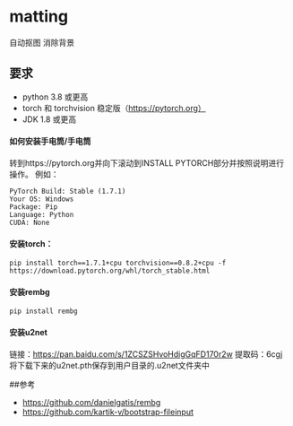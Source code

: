 # matting
自动抠图 消除背景

## 要求
* python 3.8 或更高
* torch 和 torchvision 稳定版（https://pytorch.org）
* JDK 1.8 或更高

#### 如何安装手电筒/手电筒
转到https://pytorch.org并向下滚动到INSTALL PYTORCH部分并按照说明进行操作。
例如：
```text
PyTorch Build: Stable (1.7.1)
Your OS: Windows
Package: Pip
Language: Python
CUDA: None
```
#### 安装torch：
```shell script
pip install torch==1.7.1+cpu torchvision==0.8.2+cpu -f https://download.pytorch.org/whl/torch_stable.html
```
#### 安装rembg
```shell script
pip install rembg
```
#### 安装u2net
链接：https://pan.baidu.com/s/1ZCSZSHvoHdigGqFD170r2w 
提取码：6cgj
将下载下来的u2net.pth保存到用户目录的.u2net文件夹中

##参考
* https://github.com/danielgatis/rembg
* https://github.com/kartik-v/bootstrap-fileinput